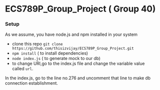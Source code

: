 # ECS789P_Group_Project ( Group 40)

### Setup
As we assume, you have node.js and npm installed in your system
 - clone this repo `git clone https://github.com/thisizvijay/ECS789P_Group_Project.git`
 - `npm install` ( to install dependencies)
 - `node index.js` ( to generate mock to our db)
 - to change URI,go to the index.js file and change the variable value called `url`.
 
 In the index.js, go to the line no.276 and uncomment that line to make db connection establishment.
